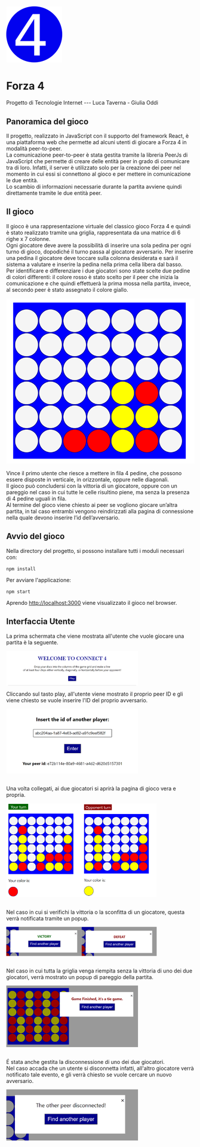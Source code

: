 # <img src="./public/connect4.PNG" alt="connect4" width="150"/> 
# Forza 4

Progetto di Tecnologie Internet --- Luca Taverna - Giulia Oddi

## Panoramica del gioco

Il progetto, realizzato in JavaScript con il supporto del framework React, è una piattaforma web che permette ad alcuni utenti di giocare a Forza 4 in modalità peer-to-peer. \
La comunicazione peer-to-peer è stata gestita tramite la libreria PeerJs di JavaScript che permette di creare delle entità peer in grado di comunicare tra di loro. Infatti, il server è utilizzato solo per la creazione dei peer nel momento in cui essi si connettono al gioco e per mettere in comunicazione le due entità. \
Lo scambio di informazioni necessarie durante la partita avviene quindi direttamente tramite le due entità peer.

## Il gioco

Il gioco è una rappresentazione virtuale del classico gioco Forza 4 e quindi è stato realizzato tramite una griglia, rappresentata da una matrice di 6 righe x 7 colonne. \
Ogni giocatore deve avere la possibilità di inserire una sola pedina per ogni turno di gioco, dopodiché il turno passa al giocatore avversario. Per inserire una pedina il giocatore deve toccare sulla colonna desiderata e sarà il sistema a valutare e inserire la pedina nella prima cella libera dal basso. \
Per identificare e differenziare i due giocatori sono state scelte due pedine di colori differenti: il colore rosso è stato scelto per il peer che inizia la comunicazione e che quindi effettuerà la prima mossa nella partita, invece, al secondo peer è stato assegnato il colore giallo.  

![Griglia di gioco](./public/grid.png "Griglia di Gioco")

Vince il primo utente che riesce a mettere in fila 4 pedine, che possono essere disposte in verticale, in orizzontale, oppure nelle diagonali. \
Il gioco può concludersi con la vittoria di un giocatore, oppure con un pareggio nel caso in cui tutte le celle risultino piene, ma senza la presenza di 4 pedine uguali in fila. \
Al termine del gioco viene chiesto ai peer se vogliono giocare un’altra partita, in tal caso entrambi
vengono reindirizzati alla pagina di connessione nella quale devono inserire l’id
dell’avversario.

## Avvio del gioco

Nella directory del progetto, si possono installare tutti i moduli necessari con:
```
npm install
```
Per avviare l'applicazione:

```
npm start
```

Aprendo [http://localhost:3000](http://localhost:3000) viene visualizzato il gioco nel browser.

## Interfaccia Utente
La prima schermata che viene mostrata all'utente che vuole giocare una partita è la seguente. 

<div style="display: flex;">
    <img src="./public/opening_page.png" alt="Pagina iniziale" style="width: 70%;">
</div>

Cliccando sul tasto play, all'utente viene mostrato il proprio peer ID e gli viene chiesto se vuole inserire l'ID del proprio avversario. 

<div style="display: flex;">
    <img src="./public/id_page.png" alt="Pagina Ricerca Avversario" style="width: 70%;">
</div>
<br>

Una volta collegati, ai due giocatori si aprirà la pagina di gioco vera e propria.

<div style="display: flex;">
    <img src="./public/your_turn.png" alt="Pagina di Gioco turno del giocatore" style="width: 40%;">
    <img src="./public/opponent_turn.png" alt="Pagina di Gioco turno dell'Avversario" style="width: 40%;">
</div>
<br>

Nel caso in cui si verifichi la vittoria o la sconfitta di un giocatore, questa verrà notificata tramite un popup.

<div style="display: flex;">
    <img src="./public/victory.png" alt="Pagina di Vittoria" style="width: 40%;">
    <img src="./public/defeat.png" alt="Pagina di Sconfitta" style="width: 40%;">
</div>
<br>

Nel caso in cui tutta la griglia venga riempita senza la vittoria di uno dei due giocatori, verrà mostrato un popup di pareggio della partita.


<div style="display: flex;">
    <img src="./public/tie.png " alt="Pagina di Pareggio" style="width: 70%;">
</div>
<br>

&Eacute; stata anche gestita la disconnessione di uno dei due giocatori. \
Nel caso accada che un utente si disconnetta infatti, all'altro giocatore verrà notificato tale evento, e gli verrà chiesto se vuole cercare un nuovo avversario.

<div style="display: flex;">
    <img src="./public/disconnection.png" alt="Pagina di Disconnessione" style="width: 70%;">
</div>
<br>
